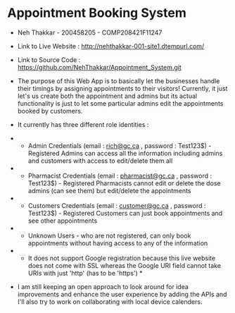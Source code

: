 # Appointment Booking System

- Neh Thakkar - 200458205 - COMP208421F11247
- Link to Live Website : http://nehthakkar-001-site1.dtempurl.com/
- Link to Source Code : https://github.com/NehThakkar/Appointment_System.git
- The purpose of this Web App is to basically let the businesses handle their timings by assigning appointments to their visitors! Currently, it just let's us create both the appointment and admins but its actual functionality is just to let some particular admins edit the appointments booked by customers. 

- It currently has three different role identities : 
- - Admin Credentials (email : rich@gc.ca , password : Test123$) - Registered Admins can access all the information including admins and customers with access to edit/delete them all
- - Pharmacist Credentials (email : pharmacist@gc.ca , password : Test123$) - Registered Pharmacists cannot edit or delete the dose admins (can see them) but edit/delete the appointments
- - Customers Credentials (email : customer@gc.ca , password : Test123$) - Registered Customers can just book appointments and see other appointments
- - Unknown Users - who are not registered, can only book appointments without having access to any of the information

- * It does not support Google registration because this live website does not come with SSL whereas the Google URI field cannot take URIs with just 'http' (has to be 'https') *

- I am still keeping an open approach to look around for idea improvements and enhance the user experience by adding the APIs and I'll also try to work on collaborating with local device calenders.

